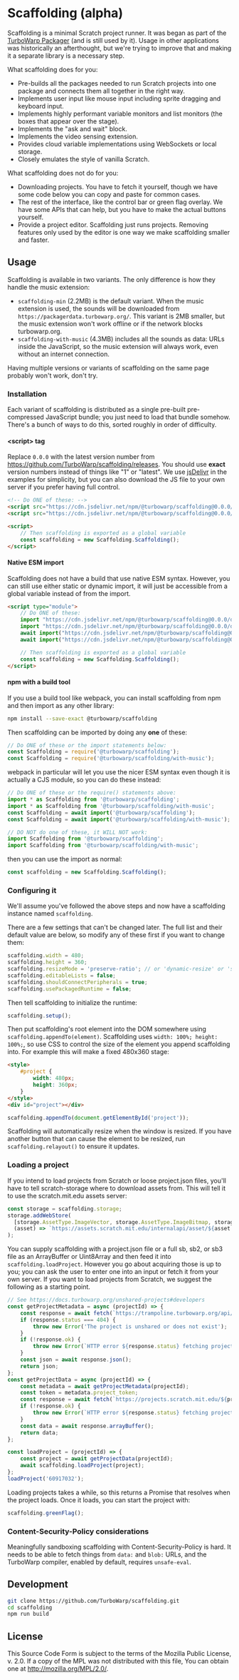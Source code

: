 # Scaffolding (alpha)

Scaffolding is a minimal Scratch project runner. It was began as part of the [TurboWarp Packager](https://packager.turbowarp.org/) (and is still used by it). Usage in other applications was historically an afterthought, but we're trying to improve that and making it a separate library is a necessary step.

What scaffolding does for you:

 - Pre-builds all the packages needed to run Scratch projects into one package and connects them all together in the right way.
 - Implements user input like mouse input including sprite dragging and keyboard input.
 - Implements highly performant variable monitors and list monitors (the boxes that appear over the stage).
 - Implements the "ask and wait" block.
 - Implements the video sensing extension.
 - Provides cloud variable implementations using WebSockets or local storage.
 - Closely emulates the style of vanilla Scratch.

What scaffolding does not do for you:

 - Downloading projects. You have to fetch it yourself, though we have some code below you can copy and paste for common cases.
 - The rest of the interface, like the control bar or green flag overlay. We have some APIs that can help, but you have to make the actual buttons yourself.
 - Provide a project editor. Scaffolding just runs projects. Removing features only used by the editor is one way we make scaffolding smaller and faster.

## Usage

Scaffolding is available in two variants. The only difference is how they handle the music extension:

 - `scaffolding-min` (2.2MB) is the default variant. When the music extension is used, the sounds will be downloaded from `https://packagerdata.turbowarp.org/`. This variant is 2MB smaller, but the music extension won't work offline or if the network blocks turbowarp.org.
 - `scaffolding-with-music` (4.3MB) includes all the sounds as data: URLs inside the JavaScript, so the music extension will always work, even without an internet connection.

Having multiple versions or variants of scaffolding on the same page probably won't work, don't try.

### Installation

Each variant of scaffolding is distributed as a single pre-built pre-compressed JavaScript bundle; you just need to load that bundle somehow. There's a bunch of ways to do this, sorted roughly in order of difficulty.

#### &lt;script&gt; tag

Replace `0.0.0` with the latest version number from https://github.com/TurboWarp/scaffolding/releases. You should use **exact** version numbers instead of things like "1" or "latest". We use [jsDelivr](https://www.jsdelivr.com/) in the examples for simplicity, but you can also download the JS file to your own server if you prefer having full control.

```html
<!-- Do ONE of these: -->
<script src="https://cdn.jsdelivr.net/npm/@turbowarp/scaffolding@0.0.0/dist/scaffolding-min.js"></script>
<script src="https://cdn.jsdelivr.net/npm/@turbowarp/scaffolding@0.0.0/dist/scaffolding-with-music.js"></script>

<script>
    // Then scaffolding is exported as a global variable
    const scaffolding = new Scaffolding.Scaffolding();
</script>
```

#### Native ESM import

Scaffolding does not have a build that use native ESM syntax. However, you can still use either static or dynamic import, it will just be accessible from a global variable instead of from the import.

```html
<script type="module">
    // Do ONE of these:
    import "https://cdn.jsdelivr.net/npm/@turbowarp/scaffolding@0.0.0/dist/scaffolding-min.js";
    import "https://cdn.jsdelivr.net/npm/@turbowarp/scaffolding@0.0.0/dist/scaffolding-with-music.js";
    await import("https://cdn.jsdelivr.net/npm/@turbowarp/scaffolding@0.0.0/dist/scaffolding-min.js");
    await import("https://cdn.jsdelivr.net/npm/@turbowarp/scaffolding@0.0.0/dist/scaffolding-with-music.js");

    // Then scaffolding is exported as a global variable
    const scaffolding = new Scaffolding.Scaffolding();
</script>
```

#### npm with a build tool

If you use a build tool like webpack, you can install scaffolding from npm and then import as any other library:

```bash
npm install --save-exact @turbowarp/scaffolding
```

Then scaffolding can be imported by doing any **one** of these:

```js
// Do ONE of these or the import statements below:
const Scaffolding = require('@turbowarp/scaffolding');
const Scaffolding = require('@turbowarp/scaffolding/with-music');
```

webpack in particular will let you use the nicer ESM syntax even though it is actually a CJS module, so you can do these instead:

```js
// Do ONE of these or the require() statements above:
import * as Scaffolding from '@turbowarp/scaffolding';
import * as Scaffolding from '@turbowarp/scaffolding/with-music';
const Scaffolding = await import('@turbowarp/scaffolding');
const Scaffolding = await import('@turbowarp/scaffolding/with-music');

// DO NOT do one of these, it WILL NOT work:
import Scaffolding from '@turbowarp/scaffolding';
import Scaffolding from '@turbowarp/scaffolding/with-music';
```

then you can use the import as normal:

```js
const scaffolding = new Scaffolding.Scaffolding();
```

### Configuring it

We'll assume you've followed the above steps and now have a scaffolding instance named `scaffolding`.

There are a few settings that can't be changed later. The full list and their default value are below, so modify any of these first if you want to change them:

```js
scaffolding.width = 480;
scaffolding.height = 360;
scaffolding.resizeMode = 'preserve-ratio'; // or 'dynamic-resize' or 'stretch'
scaffolding.editableLists = false;
scaffolding.shouldConnectPeripherals = true;
scaffolding.usePackagedRuntime = false;
```

Then tell scaffolding to initialize the runtime:

```js
scaffolding.setup();
```

Then put scaffolding's root element into the DOM somewhere using `scaffolding.appendTo(element)`. Scaffolding uses `width: 100%; height: 100%;`, so use CSS to control the size of the element you append scaffolding into. For example this will make a fixed 480x360 stage:

```html
<style>
    #project {
        width: 480px;
        height: 360px;
    }
</style>
<div id="project"></div>
```

```js
scaffolding.appendTo(document.getElementById('project'));
```

Scaffolding will automatically resize when the window is resized. If you have another button that can cause the element to be resized, run `scaffolding.relayout()` to ensure it updates.

### Loading a project

If you intend to load projects from Scratch or loose project.json files, you'll have to tell scratch-storage where to download assets from. This will tell it to use the scratch.mit.edu assets server:

```js
const storage = scaffolding.storage;
storage.addWebStore(
  [storage.AssetType.ImageVector, storage.AssetType.ImageBitmap, storage.AssetType.Sound],
  (asset) => `https://assets.scratch.mit.edu/internalapi/asset/${asset.assetId}.${asset.dataFormat}/get/`
);
```

You can supply scaffolding with a project.json file or a full sb, sb2, or sb3 file as an ArrayBuffer or Uint8Array and then feed it into `scaffolding.loadProject`. However you go about acquiring those is up to you; you can ask the user to enter one into an input or fetch it from your own server. If you want to load projects from Scratch, we suggest the following as a starting point.

```js
// See https://docs.turbowarp.org/unshared-projects#developers
const getProjectMetadata = async (projectId) => {
    const response = await fetch(`https://trampoline.turbowarp.org/api/projects/${projectId}`);
    if (response.status === 404) {
        throw new Error('The project is unshared or does not exist');
    }
    if (!response.ok) {
        throw new Error(`HTTP error ${response.status} fetching project metadata`);
    }
    const json = await response.json();
    return json;
};
const getProjectData = async (projectId) => {
    const metadata = await getProjectMetadata(projectId);
    const token = metadata.project_token;
    const response = await fetch(`https://projects.scratch.mit.edu/${projectId}?token=${token}`);
    if (!response.ok) {
        throw new Error(`HTTP error ${response.status} fetching project data`);
    }
    const data = await response.arrayBuffer();
    return data;
};

const loadProject = (projectId) => {
    const project = await getProjectData(projectId);
    await scaffolding.loadProject(project);
};
loadProject('60917032');
```

Loading projects takes a while, so this returns a Promise that resolves when the project loads. Once it loads, you can start the project with:

```js
scaffolding.greenFlag();
```

### Content-Security-Policy considerations

Meaningfully sandboxing scaffolding with Content-Security-Policy is hard. It needs to be able to fetch things from `data:` and `blob:` URLs, and the TurboWarp compiler, enabled by default, requires `unsafe-eval`.

## Development

```bash
git clone https://github.com/TurboWarp/scaffolding.git
cd scaffolding
npm run build
```

## License

This Source Code Form is subject to the terms of the Mozilla Public License, v. 2.0. If a copy of the MPL was not distributed with this file, You can obtain one at http://mozilla.org/MPL/2.0/.
